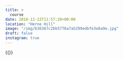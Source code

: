 ```yaml
---
title: >
  course
date: 2018-12-22T11:57:20+00:00
location: "Herne Hill"
image: "/img/b36367c2bb5776a7a5299edbfe3e6a9e.jpg"
draft: false
instagram: true
---
```


{{<photo src="/img/b36367c2bb5776a7a5299edbfe3e6a9e.jpg">}}

